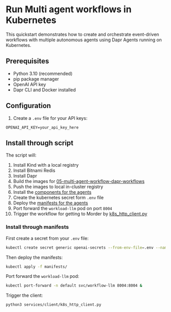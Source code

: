 # Run Multi agent workflows in Kubernetes

This quickstart demonstrates how to create and orchestrate event-driven workflows with multiple autonomous agents using Dapr Agents running on Kubernetes.

## Prerequisites

- Python 3.10 (recommended)
- pip package manager
- OpenAI API key
- Dapr CLI and Docker installed

## Configuration

1. Create a `.env` file for your API keys:

```env
OPENAI_API_KEY=your_api_key_here
```

## Install through script

The script will:

1. Install Kind with a local registry
1. Install Bitnami Redis
1. Install Dapr
1. Build the images for [05-multi-agent-workflow-dapr-workflows](../05-multi-agent-workflow-dapr-workflows/)
1. Push the images to local in-cluster registry
1. Install the [components for the agents](./components/)
1. Create the kubernetes secret form `.env` file
1. Deploy the [manifests for the agents](./manifests/)
1. Port forward the `workload-llm` pod on port `8004`
1. Trigger the workflow for getting to Morder by [k8s_http_client.py](./services/client/k8s_http_client.py)

### Install through manifests

First create a secret from your `.env` file:

```bash
kubectl create secret generic openai-secrets --from-env-file=.env --namespace default --dry-run=client -o yaml | kubectl apply -f -
```

Then deploy the manifests:

```bash
kubectl apply -f manifests/
```

Port forward the `workload-llm` pod:

```bash
kubectl port-forward -n default svc/workflow-llm 8004:8004 &
```

Trigger the client:

```bash
python3 services/client/k8s_http_client.py
```
